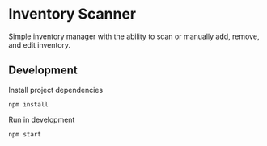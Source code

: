 # Inventory Scanner

Simple inventory manager with the ability to scan or manually add, remove, and edit inventory.

## Development

Install project dependencies

`npm install`

Run in development

`npm start`
